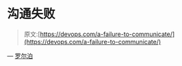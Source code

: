 # 沟通失败

> 原文:[https://devops.com/a-failure-to-communicate/](https://devops.com/a-failure-to-communicate/)

— [罗尔泊](https://devops.com/author/breselman/)